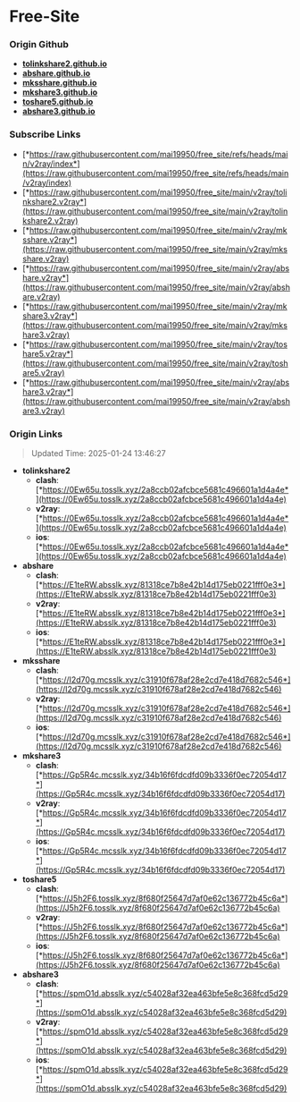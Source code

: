 # Free-Site

### Origin Github

- [**tolinkshare2.github.io**](https://github.com/tolinkshare2/tolinkshare2.github.io)
- [**abshare.github.io**](https://github.com/abshare/abshare.github.io)
- [**mksshare.github.io**](https://github.com/mksshare/mksshare.github.io)
- [**mkshare3.github.io**](https://github.com/mkshare3/mkshare3.github.io)
- [**toshare5.github.io**](https://github.com/toshare5/toshare5.github.io)
- [**abshare3.github.io**](https://github.com/abshare3/abshare3.github.io)

### Subscribe Links

- [*https://raw.githubusercontent.com/mai19950/free_site/refs/heads/main/v2ray/index*](https://raw.githubusercontent.com/mai19950/free_site/refs/heads/main/v2ray/index)
- [*https://raw.githubusercontent.com/mai19950/free_site/main/v2ray/tolinkshare2.v2ray*](https://raw.githubusercontent.com/mai19950/free_site/main/v2ray/tolinkshare2.v2ray)
- [*https://raw.githubusercontent.com/mai19950/free_site/main/v2ray/mksshare.v2ray*](https://raw.githubusercontent.com/mai19950/free_site/main/v2ray/mksshare.v2ray)
- [*https://raw.githubusercontent.com/mai19950/free_site/main/v2ray/abshare.v2ray*](https://raw.githubusercontent.com/mai19950/free_site/main/v2ray/abshare.v2ray)
- [*https://raw.githubusercontent.com/mai19950/free_site/main/v2ray/mkshare3.v2ray*](https://raw.githubusercontent.com/mai19950/free_site/main/v2ray/mkshare3.v2ray)
- [*https://raw.githubusercontent.com/mai19950/free_site/main/v2ray/toshare5.v2ray*](https://raw.githubusercontent.com/mai19950/free_site/main/v2ray/toshare5.v2ray)
- [*https://raw.githubusercontent.com/mai19950/free_site/main/v2ray/abshare3.v2ray*](https://raw.githubusercontent.com/mai19950/free_site/main/v2ray/abshare3.v2ray)

### Origin Links

> Updated Time: 2025-01-24 13:46:27

- **tolinkshare2**
  - **clash**: [*https://0Ew65u.tosslk.xyz/2a8ccb02afcbce5681c496601a1d4a4e*](https://0Ew65u.tosslk.xyz/2a8ccb02afcbce5681c496601a1d4a4e)
  - **v2ray**: [*https://0Ew65u.tosslk.xyz/2a8ccb02afcbce5681c496601a1d4a4e*](https://0Ew65u.tosslk.xyz/2a8ccb02afcbce5681c496601a1d4a4e)
  - **ios**: [*https://0Ew65u.tosslk.xyz/2a8ccb02afcbce5681c496601a1d4a4e*](https://0Ew65u.tosslk.xyz/2a8ccb02afcbce5681c496601a1d4a4e)
- **abshare**
  - **clash**: [*https://E1teRW.absslk.xyz/81318ce7b8e42b14d175eb0221fff0e3*](https://E1teRW.absslk.xyz/81318ce7b8e42b14d175eb0221fff0e3)
  - **v2ray**: [*https://E1teRW.absslk.xyz/81318ce7b8e42b14d175eb0221fff0e3*](https://E1teRW.absslk.xyz/81318ce7b8e42b14d175eb0221fff0e3)
  - **ios**: [*https://E1teRW.absslk.xyz/81318ce7b8e42b14d175eb0221fff0e3*](https://E1teRW.absslk.xyz/81318ce7b8e42b14d175eb0221fff0e3)
- **mksshare**
  - **clash**: [*https://I2d70g.mcsslk.xyz/c31910f678af28e2cd7e418d7682c546*](https://I2d70g.mcsslk.xyz/c31910f678af28e2cd7e418d7682c546)
  - **v2ray**: [*https://I2d70g.mcsslk.xyz/c31910f678af28e2cd7e418d7682c546*](https://I2d70g.mcsslk.xyz/c31910f678af28e2cd7e418d7682c546)
  - **ios**: [*https://I2d70g.mcsslk.xyz/c31910f678af28e2cd7e418d7682c546*](https://I2d70g.mcsslk.xyz/c31910f678af28e2cd7e418d7682c546)
- **mkshare3**
  - **clash**: [*https://Gp5R4c.mcsslk.xyz/34b16f6fdcdfd09b3336f0ec72054d17*](https://Gp5R4c.mcsslk.xyz/34b16f6fdcdfd09b3336f0ec72054d17)
  - **v2ray**: [*https://Gp5R4c.mcsslk.xyz/34b16f6fdcdfd09b3336f0ec72054d17*](https://Gp5R4c.mcsslk.xyz/34b16f6fdcdfd09b3336f0ec72054d17)
  - **ios**: [*https://Gp5R4c.mcsslk.xyz/34b16f6fdcdfd09b3336f0ec72054d17*](https://Gp5R4c.mcsslk.xyz/34b16f6fdcdfd09b3336f0ec72054d17)
- **toshare5**
  - **clash**: [*https://J5h2F6.tosslk.xyz/8f680f25647d7af0e62c136772b45c6a*](https://J5h2F6.tosslk.xyz/8f680f25647d7af0e62c136772b45c6a)
  - **v2ray**: [*https://J5h2F6.tosslk.xyz/8f680f25647d7af0e62c136772b45c6a*](https://J5h2F6.tosslk.xyz/8f680f25647d7af0e62c136772b45c6a)
  - **ios**: [*https://J5h2F6.tosslk.xyz/8f680f25647d7af0e62c136772b45c6a*](https://J5h2F6.tosslk.xyz/8f680f25647d7af0e62c136772b45c6a)
- **abshare3**
  - **clash**: [*https://spmO1d.absslk.xyz/c54028af32ea463bfe5e8c368fcd5d29*](https://spmO1d.absslk.xyz/c54028af32ea463bfe5e8c368fcd5d29)
  - **v2ray**: [*https://spmO1d.absslk.xyz/c54028af32ea463bfe5e8c368fcd5d29*](https://spmO1d.absslk.xyz/c54028af32ea463bfe5e8c368fcd5d29)
  - **ios**: [*https://spmO1d.absslk.xyz/c54028af32ea463bfe5e8c368fcd5d29*](https://spmO1d.absslk.xyz/c54028af32ea463bfe5e8c368fcd5d29)
